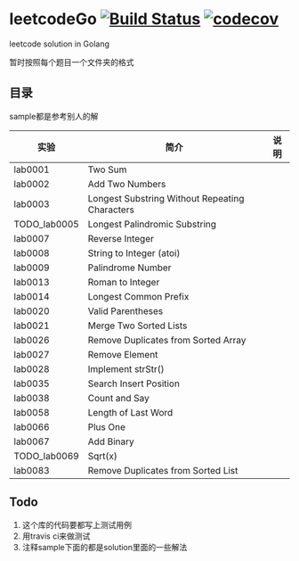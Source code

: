 # leetcodeGo [![Build Status](https://travis-ci.org/liguoqinjim/leetcodeGo.svg?branch=master)](https://travis-ci.org/liguoqinjim/leetcodeGo) [![codecov](https://codecov.io/gh/liguoqinjim/leetcodeGo/branch/master/graph/badge.svg)](https://codecov.io/gh/liguoqinjim/leetcodeGo)
leetcode solution in Golang

暂时按照每个题目一个文件夹的格式

## 目录
sample都是参考别人的解

|实验|简介|说明|
|---|---|---|
|lab0001|Two Sum| |
|lab0002|Add Two Numbers| |
|lab0003|Longest Substring Without Repeating Characters| |
|TODO_lab0005|Longest Palindromic Substring| |
|lab0007|Reverse Integer|
|lab0008|String to Integer (atoi)|
|lab0009|Palindrome Number|
|lab0013|Roman to Integer|
|lab0014|Longest Common Prefix|
|lab0020|Valid Parentheses|
|lab0021|Merge Two Sorted Lists|
|lab0026|Remove Duplicates from Sorted Array|
|lab0027|Remove Element| |
|lab0028|Implement strStr()||
|lab0035|Search Insert Position|
|lab0038|Count and Say||
|lab0058|Length of Last Word| |
|lab0066|Plus One| |
|lab0067|Add Binary| |
|TODO_lab0069|Sqrt(x)| |
|lab0083|Remove Duplicates from Sorted List||

## Todo
1. 这个库的代码要都写上测试用例
2. 用travis ci来做测试
3. 注释sample下面的都是solution里面的一些解法